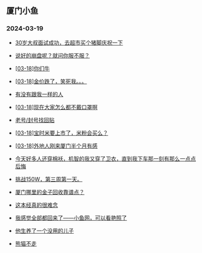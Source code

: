## 厦门小鱼 
### 2024-03-19

+ [30岁大叔面试成功，去超市买个猪脚庆祝一下](http://bbs.xmfish.com/read-htm-tid-18161989.html)

+ [说好的崩盘呢？就问你服不服？](http://bbs.xmfish.com/read-htm-tid-18162058.html)

+ [[03-18]你们牛](http://bbs.xmfish.com/read-htm-tid-18162005.html)

+ [[03-18]金价跌了，笑死我。。。](http://bbs.xmfish.com/read-htm-tid-18162222.html)

+ [有没有跟我一样的人](http://bbs.xmfish.com/read-htm-tid-18161976.html)

+ [[03-18]现在大家怎么都不戴口罩啊](http://bbs.xmfish.com/read-htm-tid-18162012.html)

+ [老号/封号找回贴](http://bbs.xmfish.com/read-htm-tid-18161978.html)

+ [[03-18]宝时米要上市了，米粉会买么？](http://bbs.xmfish.com/read-htm-tid-18162185.html)

+ [[03-18]外地人刚来厦门半个月有感](http://bbs.xmfish.com/read-htm-tid-18162187.html)

+ [今天好多人还穿棉袄，机智的我又穿了卫衣，直到我下车那一刻有那么一点点后悔](http://bbs.xmfish.com/read-htm-tid-18161993.html)

+ [挑战150W，第三周第一天。](http://bbs.xmfish.com/read-htm-tid-18162315.html)

+ [厦门哪里的金子回收靠谱点？](http://bbs.xmfish.com/read-htm-tid-18162113.html)

+ [这本经真的很难念](http://bbs.xmfish.com/read-htm-tid-18162373.html)

+ [我感觉全部都回来了——小鱼网，可以看艳照了](http://bbs.xmfish.com/read-htm-tid-18162336.html)

+ [他生养了一个没用的儿子](http://bbs.xmfish.com/read-htm-tid-18162468.html)

+ [熊猫不走](http://bbs.xmfish.com/read-htm-tid-18162294.html)

